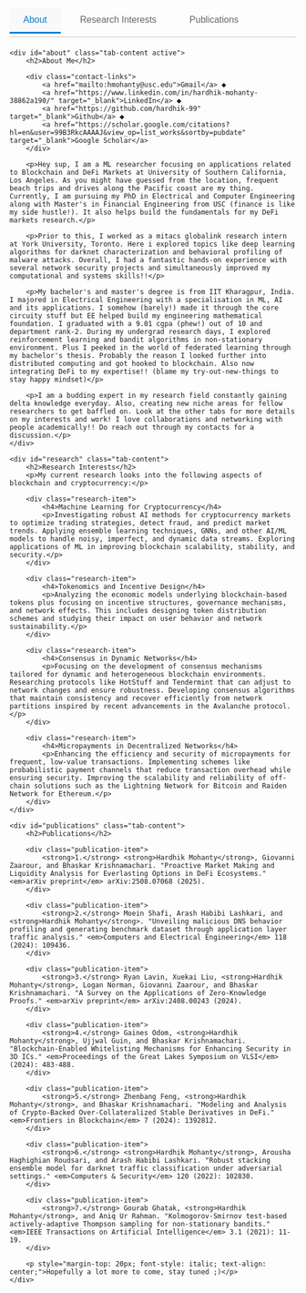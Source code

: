 <style>
.tab-container {
    margin-top: 20px;
}

.tab-nav {
    display: flex;
    border-bottom: 2px solid #e0e0e0;
    margin-bottom: 20px;
    flex-wrap: wrap;
}

.tab-button {
    background: none;
    border: none;
    padding: 12px 24px;
    cursor: pointer;
    font-size: 16px;
    font-weight: 500;
    color: #666;
    border-bottom: 3px solid transparent;
    transition: all 0.3s ease;
    margin-right: 10px;
    margin-bottom: 5px;
}

.tab-button:hover {
    color: #333;
    background-color: #f5f5f5;
}

.tab-button.active {
    color: #007acc;
    border-bottom-color: #007acc;
    background-color: #f8f9fa;
}

.tab-content {
    display: none;
    animation: fadeIn 0.3s ease-in;
}

.tab-content.active {
    display: block;
}

@keyframes fadeIn {
    from { opacity: 0; }
    to { opacity: 1; }
}

.contact-links {
    margin: 20px 0;
    text-align: center;
}

.contact-links a {
    margin: 0 10px;
    text-decoration: none;
    color: #007acc;
    font-weight: 500;
}

.contact-links a:hover {
    text-decoration: underline;
}

.research-item {
    margin-bottom: 20px;
    padding: 15px;
    border-left: 4px solid #007acc;
    background-color: #f8f9fa;
}

.research-item h4 {
    margin-top: 0;
    color: #333;
}

.publication-item {
    margin-bottom: 15px;
    padding: 12px;
    border-radius: 5px;
    background-color: #f8f9fa;
}

.publication-item strong {
    color: #007acc;
}

@media (max-width: 768px) {
    .tab-button {
        padding: 10px 16px;
        font-size: 14px;
    }
    
    .tab-nav {
        justify-content: center;
    }
}

/* Hide GitHub Pages footer elements */
.site-footer,
footer,
.footer,
.view {
    display: none !important;
}

p:contains("Hosted on GitHub Pages"),
p:contains("Theme by"),
p:contains("orderedlist") {
    display: none !important;
}
</style>



<div class="tab-container">
    <div class="tab-nav">
        <button class="tab-button active" onclick="showTab(event, 'about')">About</button>
        <button class="tab-button" onclick="showTab(event, 'research')">Research Interests</button>
        <button class="tab-button" onclick="showTab(event, 'publications')">Publications</button>
    </div>

    <div id="about" class="tab-content active">
        <h2>About Me</h2>
        
        <div class="contact-links">
            <a href="mailto:hmohanty@usc.edu">Gmail</a> ⬥ 
            <a href="https://www.linkedin.com/in/hardhik-mohanty-38862a190/" target="_blank">LinkedIn</a> ⬥ 
            <a href="https://github.com/hardhik-99" target="_blank">Github</a> ⬥ 
            <a href="https://scholar.google.com/citations?hl=en&user=99B3RkcAAAAJ&view_op=list_works&sortby=pubdate" target="_blank">Google Scholar</a>
        </div>
        
        <p>Hey sup, I am a ML researcher focusing on applications related to Blockchain and DeFi Markets at University of Southern California, Los Angeles. As you might have guessed from the location, frequent beach trips and drives along the Pacific coast are my thing. Currently, I am pursuing my PhD in Electrical and Computer Engineering along with Master's in Financial Engineering from USC (finance is like my side hustle!). It also helps build the fundamentals for my DeFi markets research.</p>
        
        <p>Prior to this, I worked as a mitacs globalink research intern at York University, Toronto. Here i explored topics like deep learning algorithms for darknet characterization and behavioral profiling of malware attacks. Overall, I had a fantastic hands-on experience with several network security projects and simultaneously improved my computational and systems skills!!</p>
        
        <p>My bachelor's and master's degree is from IIT Kharagpur, India. I majored in Electrical Engineering with a specialisation in ML, AI and its applications. I somehow (barely!) made it through the core circuity stuff but EE helped build my engineering mathematical foundation. I graduated with a 9.01 cgpa (phew!) out of 10 and department rank-2. During my undergrad research days, I explored reinforcement learning and bandit algorithms in non-stationary environment. Plus I peeked in the world of federated learning through my bachelor's thesis. Probably the reason I looked further into distributed computing and got hooked to blockchain. Also now integrating DeFi to my expertise!! (blame my try-out-new-things to stay happy mindset)</p>
        
        <p>I am a budding expert in my research field constantly gaining delta knowledge everyday. Also, creating new niche areas for fellow researchers to get baffled on. Look at the other tabs for more details on my interests and work! I love collaborations and networking with people academically!! Do reach out through my contacts for a discussion.</p>
    </div>

    <div id="research" class="tab-content">
        <h2>Research Interests</h2>
        <p>My current research looks into the following aspects of blockchain and cryptocurrency:</p>
        
        <div class="research-item">
            <h4>Machine Learning for Cryptocurrency</h4>
            <p>Investigating robust AI methods for cryptocurrency markets to optimize trading strategies, detect fraud, and predict market trends. Applying ensemble learning techniques, GNNs, and other AI/ML models to handle noisy, imperfect, and dynamic data streams. Exploring applications of ML in improving blockchain scalability, stability, and security.</p>
        </div>
        
        <div class="research-item">
            <h4>Tokenomics and Incentive Design</h4>
            <p>Analyzing the economic models underlying blockchain-based tokens plus focusing on incentive structures, governance mechanisms, and network effects. This includes designing token distribution schemes and studying their impact on user behavior and network sustainability.</p>
        </div>
        
        <div class="research-item">
            <h4>Consensus in Dynamic Networks</h4>
            <p>Focusing on the development of consensus mechanisms tailored for dynamic and heterogeneous blockchain environments. Researching protocols like HotStuff and Tendermint that can adjust to network changes and ensure robustness. Developing consensus algorithms that maintain consistency and recover efficiently from network partitions inspired by recent advancements in the Avalanche protocol.</p>
        </div>
        
        <div class="research-item">
            <h4>Micropayments in Decentralized Networks</h4>
            <p>Enhancing the efficiency and security of micropayments for frequent, low-value transactions. Implementing schemes like probabilistic payment channels that reduce transaction overhead while ensuring security. Improving the scalability and reliability of off-chain solutions such as the Lightning Network for Bitcoin and Raiden Network for Ethereum.</p>
        </div>
    </div>

    <div id="publications" class="tab-content">
        <h2>Publications</h2>
        
        <div class="publication-item">
            <strong>1.</strong> <strong>Hardhik Mohanty</strong>, Giovanni Zaarour, and Bhaskar Krishnamachari. "Proactive Market Making and Liquidity Analysis for Everlasting Options in DeFi Ecosystems." <em>arXiv preprint</em> arXiv:2508.07068 (2025).
        </div>
        
        <div class="publication-item">
            <strong>2.</strong> Moein Shafi, Arash Habibi Lashkari, and <strong>Hardhik Mohanty</strong>. "Unveiling malicious DNS behavior profiling and generating benchmark dataset through application layer traffic analysis." <em>Computers and Electrical Engineering</em> 118 (2024): 109436.
        </div>
        
        <div class="publication-item">
            <strong>3.</strong> Ryan Lavin, Xuekai Liu, <strong>Hardhik Mohanty</strong>, Logan Norman, Giovanni Zaarour, and Bhaskar Krishnamachari. "A Survey on the Applications of Zero-Knowledge Proofs." <em>arXiv preprint</em> arXiv:2408.00243 (2024).
        </div>
        
        <div class="publication-item">
            <strong>4.</strong> Gaines Odom, <strong>Hardhik Mohanty</strong>, Ujjwal Guin, and Bhaskar Krishnamachari. "Blockchain-Enabled Whitelisting Mechanisms for Enhancing Security in 3D ICs." <em>Proceedings of the Great Lakes Symposium on VLSI</em> (2024): 483-488.
        </div>
        
        <div class="publication-item">
            <strong>5.</strong> Zhenbang Feng, <strong>Hardhik Mohanty</strong>, and Bhaskar Krishnamachari. "Modeling and Analysis of Crypto-Backed Over-Collateralized Stable Derivatives in DeFi." <em>Frontiers in Blockchain</em> 7 (2024): 1392812.
        </div>
        
        <div class="publication-item">
            <strong>6.</strong> <strong>Hardhik Mohanty</strong>, Arousha Haghighian Roudsari, and Arash Habibi Lashkari. "Robust stacking ensemble model for darknet traffic classification under adversarial settings." <em>Computers & Security</em> 120 (2022): 102830.
        </div>
        
        <div class="publication-item">
            <strong>7.</strong> Gourab Ghatak, <strong>Hardhik Mohanty</strong>, and Aniq Ur Rahman. "Kolmogorov-Smirnov test-based actively-adaptive Thompson sampling for non-stationary bandits." <em>IEEE Transactions on Artificial Intelligence</em> 3.1 (2021): 11-19.
        </div>
        
        <p style="margin-top: 20px; font-style: italic; text-align: center;">Hopefully a lot more to come, stay tuned ;)</p>
    </div>
</div>

<script>
function showTab(evt, tabName) {
    var i, tabcontent, tablinks;
    
    // Hide all tab content
    tabcontent = document.getElementsByClassName("tab-content");
    for (i = 0; i < tabcontent.length; i++) {
        tabcontent[i].classList.remove("active");
    }
    
    // Remove active class from all tab buttons
    tablinks = document.getElementsByClassName("tab-button");
    for (i = 0; i < tablinks.length; i++) {
        tablinks[i].classList.remove("active");
    }
    
    // Show the selected tab and mark button as active
    document.getElementById(tabName).classList.add("active");
    evt.currentTarget.classList.add("active");
}

// Ensure the About tab is shown by default when page loads
document.addEventListener('DOMContentLoaded', function() {
    document.getElementById('about').classList.add('active');
    document.querySelector('.tab-button').classList.add('active');
});
</script>

